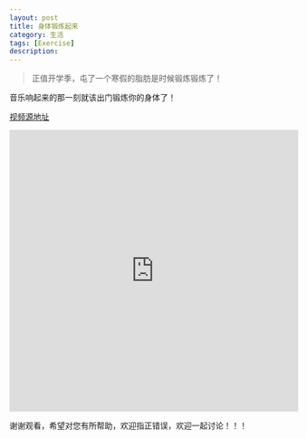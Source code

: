 ```yaml
---
layout: post
title: 身体锻炼起来
category: 生活
tags: [Exercise]
description: 
---
```


> 正值开学季，屯了一个寒假的脂肪是时候锻炼锻炼了！

音乐响起来的那一刻就该出门锻炼你的身体了！

[视频源地址](http://v.youku.com/v_show/id_XMjUyMTU1NTQwNA==.html?spm=a2h0k.8191407.0.0&from=s1.8-1-1.2)

<div align="center"> 
<iframe height=498 width=510 src="http://player.youku.com/embed/XMjUyMTU1NTQwNA==" frameborder=0 allowfullscreen></iframe>
</div>

谢谢观看，希望对您有所帮助，欢迎指正错误，欢迎一起讨论！！！




